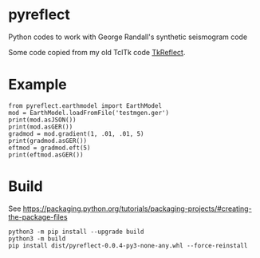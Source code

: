 # pyreflect
Python codes to work with George Randall's synthetic seismogram code

Some code copied from my old TclTk code [TkReflect](https://github.com/crotwell/TkReflect).

# Example

```
from pyreflect.earthmodel import EarthModel
mod = EarthModel.loadFromFile('testmgen.ger')
print(mod.asJSON())
print(mod.asGER())
gradmod = mod.gradient(1, .01, .01, 5)
print(gradmod.asGER())
eftmod = gradmod.eft(5)
print(eftmod.asGER())
```

# Build

See https://packaging.python.org/tutorials/packaging-projects/#creating-the-package-files

```
python3 -m pip install --upgrade build
python3 -m build
pip install dist/pyreflect-0.0.4-py3-none-any.whl --force-reinstall
```
